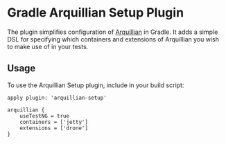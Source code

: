 # Gradle Arquillian Setup Plugin

The plugin simplifies configuration of [Arquillian](http://www.arquillian.org) in Gradle. It adds a simple DSL for specifying which containers and extensions of Arquillian you wish to make use of in your tests. 

## Usage

To use the Arquillian Setup plugin, include in your build script:

    apply plugin: 'arquillian-setup'
    
    arquillian {
        useTestNG = true
        containers = ['jetty']
        extensions = ['drone']
    }
